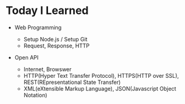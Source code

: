 # Today I Learned

- Web Programming

  - Setup Node.js / Setup Git
  - Request, Response, HTTP

- Open API

  - Internet, Browswer
  - HTTP(Hyper Text Transfer Protocol), HTTPS(HTTP over SSL), REST(REpresentational State Transfer)
  - XML(eXtensible Markup Language), JSON(Javascript Object Notation)

